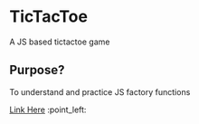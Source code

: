 <h1>TicTacToe</h1>
<p>A JS based tictactoe game</p>
<h2>Purpose?</h2>
<p>To understand and practice JS factory functions</p>
<a href="https://sameedbaqai94.github.io/odin-tictactoe/">Link Here</a> :point_left:
